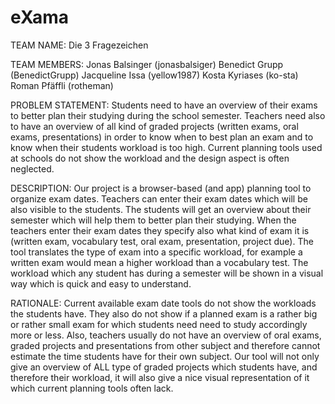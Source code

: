 # eXama

TEAM NAME:
Die 3 Fragezeichen

TEAM MEMBERS:
Jonas Balsinger (jonasbalsiger)
Benedict Grupp (BenedictGrupp)
Jacqueline Issa (yellow1987)
Kosta Kyriases (ko-sta)
Roman Pfäffli (rotheman)

PROBLEM STATEMENT:
Students need to have an overview of their exams to better plan their studying during the school semester. Teachers need also to have an overview of all kind of graded projects (written exams, oral exams, presentations) in order to know when to best plan an exam and to know when their students workload is too high. Current planning tools used at schools do not show the workload and the design aspect is often neglected.

DESCRIPTION:
Our project is a browser-based (and app) planning tool to organize exam dates. Teachers can enter their exam dates which will be also visible to the students. The students will get an overview about their semester which will help them to better plan their studying. When the teachers enter their exam dates they specify also what kind of exam it is (written exam, vocabulary test, oral exam, presentation, project due). The tool translates the type of exam into a specific workload, for example a written exam would mean a higher workload than a vocabulary test. The workload which any student has during a semester will be shown in a visual way which is quick and easy to understand.

RATIONALE:
Current available exam date tools do not show the workloads the students have. They also do not show if a planned exam is a rather big or rather small exam for which students need need to study accordingly more or less. Also, teachers usually do not have an overview of oral exams, graded projects and presentations from other subject and therefore cannot estimate the time students have for their own subject. Our tool will not only give an overview of ALL type of graded projects which students have, and therefore their workload, it will also give a nice visual representation of it which current planning tools often lack. 


